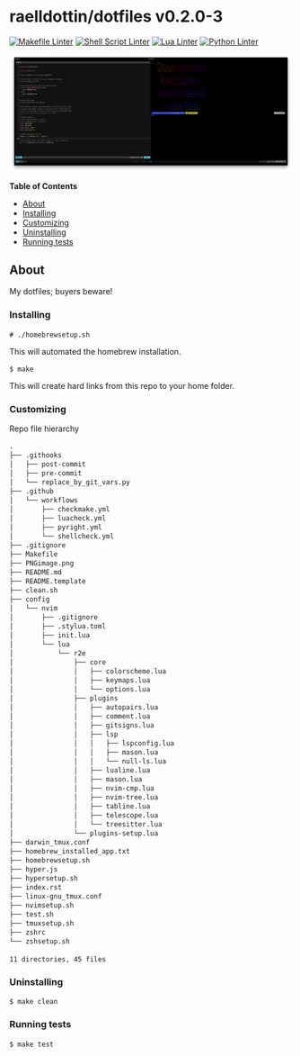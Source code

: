 <!---
This file is auto-generate by a github hook please modify README.template if you don't want to loose your work
-->
# raelldottin/dotfiles v0.2.0-3
[![Makefile Linter](https://github.com/raelldottin/dotfiles/actions/workflows/checkmake.yml/badge.svg)](https://github.com/raelldottin/dotfiles/actions/workflows/checkmake.yml)
[![Shell Script Linter](https://github.com/raelldottin/dotfiles/actions/workflows/shellcheck.yml/badge.svg)](https://github.com/raelldottin/dotfiles/actions/workflows/shellcheck.yml)
[![Lua Linter](https://github.com/raelldottin/dotfiles/actions/workflows/luacheck.yml/badge.svg)](https://github.com/raelldottin/dotfiles/actions/workflows/luacheck.yml)
[![Python Linter](https://github.com/raelldottin/dotfiles/actions/workflows/pyright.yml/badge.svg)](https://github.com/raelldottin/dotfiles/actions/workflows/pyright.yml)

[![ v0.2.0-3 ](https://github.com/raelldottin/dotfiles/blob/main/PNGimage.png)](https://github.com/raelldottin/dotfiles/blob/main/PNGimage.png)

**Table of Contents**

<!-- toc -->

- [About](#about)
- [Installing](#installing)
- [Customizing](#customizing)
- [Uninstalling](#uninstalling)
- [Running tests](#running-tests)

<!-- tocstop -->

## About

My dotfiles; buyers beware!

### Installing
```
# ./homebrewsetup.sh
```

This will automated the homebrew installation.

```
$ make
```

This will create hard links from this repo to your home folder.

### Customizing

Repo file hierarchy

```
.
├── .githooks
│   ├── post-commit
│   ├── pre-commit
│   └── replace_by_git_vars.py
├── .github
│   └── workflows
│       ├── checkmake.yml
│       ├── luacheck.yml
│       ├── pyright.yml
│       └── shellcheck.yml
├── .gitignore
├── Makefile
├── PNGimage.png
├── README.md
├── README.template
├── clean.sh
├── config
│   └── nvim
│       ├── .gitignore
│       ├── .stylua.toml
│       ├── init.lua
│       └── lua
│           └── r2e
│               ├── core
│               │   ├── colorscheme.lua
│               │   ├── keymaps.lua
│               │   └── options.lua
│               ├── plugins
│               │   ├── autopairs.lua
│               │   ├── comment.lua
│               │   ├── gitsigns.lua
│               │   ├── lsp
│               │   │   ├── lspconfig.lua
│               │   │   ├── mason.lua
│               │   │   └── null-ls.lua
│               │   ├── lualine.lua
│               │   ├── mason.lua
│               │   ├── nvim-cmp.lua
│               │   ├── nvim-tree.lua
│               │   ├── tabline.lua
│               │   ├── telescope.lua
│               │   └── treesitter.lua
│               └── plugins-setup.lua
├── darwin_tmux.conf
├── homebrew_installed_app.txt
├── homebrewsetup.sh
├── hyper.js
├── hypersetup.sh
├── index.rst
├── linux-gnu_tmux.conf
├── nvimsetup.sh
├── test.sh
├── tmuxsetup.sh
├── zshrc
└── zshsetup.sh

11 directories, 45 files
```

### Uninstalling

```
$ make clean
```

### Running tests

```
$ make test
```
